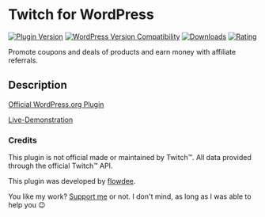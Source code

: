# Twitch for WordPress
[![Plugin Version](https://img.shields.io/wordpress/plugin/v/tomparisde-twitchtv-widget.svg)](https://wordpress.org/plugins/tomparisde-twitchtv-widget/) [![WordPress Version Compatibility](https://img.shields.io/wordpress/v/tomparisde-twitchtv-widget.svg)](https://wordpress.org/plugins/tomparisde-twitchtv-widget/) [![Downloads](https://img.shields.io/wordpress/plugin/dt/tomparisde-twitchtv-widget.svg)](https://wordpress.org/plugins/tomparisde-twitchtv-widget/) [![Rating](https://img.shields.io/wordpress/plugin/r/tomparisde-twitchtv-widget.svg)](https://wordpress.org/plugins/tomparisde-twitchtv-widget/)

Promote coupons and deals of products and earn money with affiliate referrals.

## Description

[Official WordPress.org Plugin](https://wordpress.org/plugins/tomparisde-twitchtv-widget/)

[Live-Demonstration](https://kryptonitewp.com/demo/twitch-wordpress/)

### Credits

This plugin is not official made or maintained by Twitch™. All data provided through the official Twitch™ API.

This plugin was developed by [flowdee](http://flowdee.de/). 

You like my work? [Support me](https://donate.flowdee.de/) or not. I don't mind, as long as I was able to help you :wink: